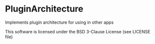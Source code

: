 # PluginArchitecture
Implements plugin architecture for using in other apps

This software is licensed under the BSD 3-Clause License (see LICENSE file)
